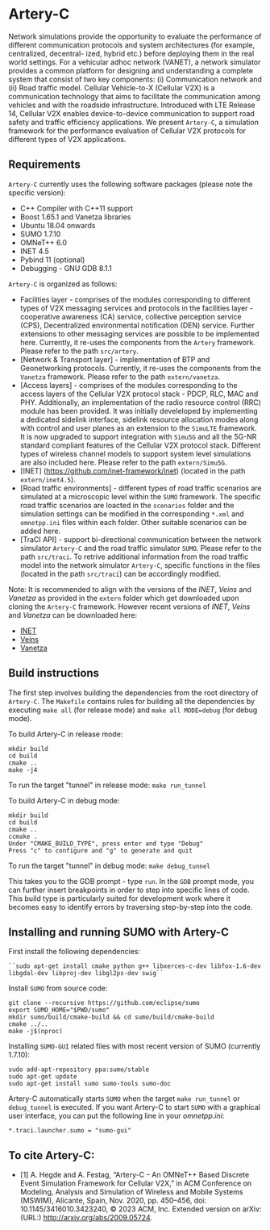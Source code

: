 # Artery-C
Network simulations provide the opportunity to evaluate the performance of different communication protocols and system architectures (for example, centralized, decentral-
ized, hybrid etc.) before deploying them in the real world settings. For a vehicular adhoc network (VANET), a network simulator provides a common platform for designing and
understanding a complete system that consist of two key components: (i) Communication network and (ii) Road traffic model. Cellular Vehicle-to-X (Cellular V2X) is a communication technology that aims to facilitate the communication among vehicles and with the roadside infrastructure. Introduced with LTE Release 14, Cellular V2X enables device-to-device communication to support road safety and traffic efficiency applications. We present ``Artery-C``, a simulation framework for the performance evaluation of Cellular V2X protocols for different types of V2X applications. 

## Requirements

``Artery-C`` currently uses the following software packages (please note the specific version):
* C++ Compiler with C++11 support
* Boost 1.65.1 and Vanetza libraries
* Ubuntu 18.04 onwards
* SUMO 1.7.10 
* OMNeT++ 6.0 
* INET 4.5
* Pybind 11 (optional)
* Debugging - GNU GDB 8.1.1

``Artery-C`` is organized as follows:
- Facilities layer - comprises of the modules corresponding to different types of V2X messaging services and protocols in the facilities layer - cooperative awareness (CA) service, collective perception service (CPS), Decentralized environmental notification (DEN) service. Further extensions to other messaging services are possible to be implemented here. Currently, it re-uses the components from the ``Artery`` framework. Please refer to the path ``src/artery``.
- [Network & Transport layer] - implementation of BTP and Geonetworking protocols. Currently, it re-uses the components from the ``Vanetza`` framework. Please refer to the path ``extern/vanetza``.
- [Access layers] - comprises of the modules corresponding to the access layers of the Cellular V2X protocol stack - PDCP, RLC, MAC and PHY. Additionally, an implementation of the radio resource control (RRC) module has been provided. It was initially develeloped by implementing a dedicated sidelink interface, sidelink resource allocation modes along with control and user planes as an extension to the ``SimuLTE`` framework. It is now upgraded to support integration with ``Simu5G`` and all the 5G-NR standard compliant features of the Cellular V2X protocol stack. Different types of wireless channel models to support system level simulations are also included here. Please refer to the path ``extern/Simu5G``.
- [INET] (https://github.com/inet-framework/inet) (located in the path ``extern/inet4.5``).
- [Road traffic environments] - different types of road traffic scenarios are simulated at a microscopic level within the ``SUMO`` framework. The specific road traffic scenarios are loacted in the ``scenarios`` folder and the simulation settings can be modified in the corresponding ``*.xml`` and ``omnetpp.ini`` files within each folder. Other suitable scenarios can be added here.
- [TraCI API] - support bi-directional communication between the network simulator ``Artery-C`` and the road traffic simulator ``SUMO``. Please refer to the path ``src/traci``. To retrive additional information from the road traffic model into the network simulator ``Artery-C``, specific functions in the files (located in the path ``src/traci``) can be accordingly modified.

Note: It is recommended to align with the versions of the *INET*, *Veins* and *Vanetza* as provided in the ``extern`` folder which get downloaded upon cloning the ``Artery-C`` framework. However recent versions of *INET*, *Veins* and *Vanetza* can be downloaded here:

- [INET](https://github.com/inet-framework/inet)
- [Veins](https://github.com/sommer/veins)
- [Vanetza](https://github.com/riebl/vanetza)

## Build instructions
The first step involves building the dependencies from the root directory of ``Artery-C``. The ``Makefile`` contains rules for building all the dependencies by executing ``make all`` (for release mode) and ``make all MODE=debug`` (for debug mode).

To build Artery-C in release mode:

	mkdir build
	cd build
	cmake ..
	make -j4

To run the target "tunnel" in release mode:
``make run_tunnel``
	

To build Artery-C in debug mode:
	 
	mkdir build
	cd build
	cmake ..
	ccmake .
	Under "CMAKE_BUILD_TYPE", press enter and type "Debug"
	Press "c" to configure and "g" to generate and quit
	
To run the target "tunnel" in debug mode:
	``make debug_tunnel``

This takes you to the GDB prompt - type ``run``. In the ``GDB`` prompt mode, you can further insert breakpoints in order to step into specific lines of code. This build type is particularly suited for development work where it becomes easy to identify errors by traversing step-by-step into the code.


## Installing and running SUMO with Artery-C

First install the following dependencies:

	``sudo apt-get install cmake python g++ libxerces-c-dev libfox-1.6-dev libgdal-dev libproj-dev libgl2ps-dev swig``

Install ``SUMO`` from source code:

	git clone --recursive https://github.com/eclipse/sumo
 	export SUMO_HOME="$PWD/sumo"
 	mkdir sumo/build/cmake-build && cd sumo/build/cmake-build
 	cmake ../..
 	make -j$(nproc)

Installing ``SUMO-GUI`` related files with most recent version of SUMO (currently 1.7.10):

	sudo add-apt-repository ppa:sumo/stable
	sudo apt-get update
	sudo apt-get install sumo sumo-tools sumo-doc

Artery-C automatically starts ``SUMO`` when the target ``make run_tunnel`` or ``debug_tunnel`` is executed. If you want Artery-C to start ``SUMO`` with a graphical user interface, you can put the following line in your *omnetpp.ini*:

    *.traci.launcher.sumo = "sumo-gui"
    
## To cite Artery-C:
- [1] A. Hegde and A. Festag, “Artery-C – An OMNeT++ Based Discrete Event Simulation Framework for Cellular V2X,” in ACM Conference on Modeling, Analysis and Simulation of Wireless and Mobile Systems (MSWIM), Alicante, Spain, Nov. 2020, pp. 450–456, doi: 10.1145/3416010.3423240, © 2023 ACM, Inc. Extended version on arXiv: (URL:) http://arxiv.org/abs/2009.05724.
